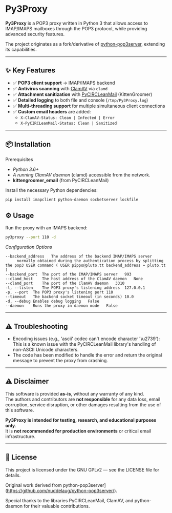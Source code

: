 # Py3Proxy

**Py3Proxy** is a POP3 proxy written in Python 3 that allows access to IMAP/IMAPS mailboxes through the POP3 protocol, while providing advanced security features.  

The project originates as a fork/derivative of [python-pop3server](https://github.com/nuddelaug/python-pop3server/), extending its capabilities.

---

## ✨ Key Features

- ✅ **POP3 client support** → IMAP/IMAPS backend  
- ✅ **Antivirus scanning** with [ClamAV](https://www.clamav.net/) via `clamd`  
- ✅ **Attachment sanitization** with [PyCIRCLeanMail](https://github.com/CIRCL/PyCIRCLeanMail) (KittenGroomer)  
- ✅ **Detailed logging** to both file and console (`/tmp/Py3Proxy.log`)  
- ✅ **Multi-threading support** for multiple simultaneous client connections  
- ✅ **Custom email headers** are added:
  - `X-ClamAV-Status: Clean | Infected | Error`  
  - `X-PyCIRCLeanMail-Status: Clean | Sanitized`  

---

## 📦 Installation

Prerequisites
- *Python 3.6+*
- *A running ClamAV daemon* (clamd) accessible from the network.
- **kittengroomer_email** (from PyCIRCLeanMail)

Install the necessary Python dependencies:
```bash
pip install imapclient python-daemon socketserver lockfile
```

##  ⚙️ Usage
Run the proxy with an IMAPS backend:
```bash
py3proxy --port 110 -d
```
*Configuration Options*

```
--backend_address	The address of the backend IMAP/IMAPS server
     normally obtained during the authentication process by splitting the pop3 USER command ( USER pippo@pluto.tt backend_address = pluto.tt )
--backend_port	The port of the IMAP/IMAPS server	993
--clamd_host	The host address of the ClamAV daemon	None
--clamd_port	The port of the ClamAV daemon	3310
-l, --listen	The POP3 proxy's listening address	127.0.0.1
-p, --port	The POP3 proxy's listening port	110
--timeout	The backend socket timeout (in seconds)	10.0
-d, --debug	Enables debug logging	False
--daemon	Runs the proxy in daemon mode	False
```

---
## ⚠️ Troubleshooting
- Encoding issues (e.g., 'ascii' codec can't encode character '\u2739'): This is a known issue with the PyCIRCLeanMail library's handling of non-ASCII Unicode characters.
- The code has been modified to handle the error and return the original message to prevent the proxy from crashing.

---

## ⚠️ Disclaimer

This software is provided **as-is**, without any warranty of any kind.  
The authors and contributors are **not responsible** for any data loss, email corruption, service disruption, or other damages resulting from the use of this software.

**Py3Proxy is intended for testing, research, and educational purposes only**.  
It is **not recommended for production environments** or critical email infrastructure.

---

## 📜 License

This project is licensed under the GNU GPLv2 — see the LICENSE file for details.

Original work derived from python-pop3server](https://github.com/nuddelaug/python-pop3server/).

Special thanks to the libraries PyCIRCLeanMail, ClamAV, and python-daemon for their valuable contributions.
